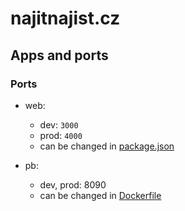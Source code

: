 # najitnajist.cz

## Apps and ports

### Ports

- web:

  - dev: `3000`
  - prod: `4000`
  - can be changed in [package.json](./apps/web/package.json)

- pb:
  - dev, prod: 8090
  - can be changed in [Dockerfile](./apps/pb/Dockerfile)
